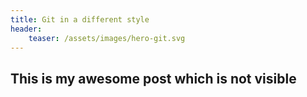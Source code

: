 ```yaml
---
title: Git in a different style
header:
    teaser: /assets/images/hero-git.svg
---
```


## This is my awesome post which is not visible
